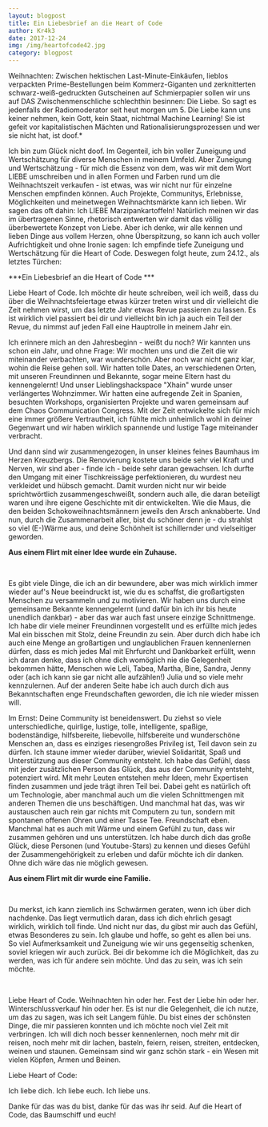 ```yaml
---
layout: blogpost
title: Ein Liebesbrief an die Heart of Code
author: Kr4k3
date: 2017-12-24
img: /img/heartofcode42.jpg
category: blogpost
---
```


Weihnachten: Zwischen hektischen Last-Minute-Einkäufen, lieblos verpackten Prime-Bestellungen beim Kommerz-Giganten und zerknitterten schwarz-weiß-gedruckten Gutscheinen auf Schmierpapier sollen wir uns auf DAS Zwischenmenschliche schlechthin besinnen: Die Liebe. So sagt es jedenfalls der Radiomoderator seit heut morgen um 5. Die Liebe kann uns keiner nehmen, kein Gott, kein Staat, nichtmal Machine Learning! Sie ist gefeit vor kapitalistischen Mächten und Rationalisierungsprozessen und wer sie nicht hat, ist doof.*

Ich bin zum Glück nicht doof. Im Gegenteil, ich bin voller Zuneigung und Wertschätzung für diverse Menschen in meinem Umfeld. Aber Zuneigung und Wertschätzung - für mich die Essenz von dem, was wir mit dem Wort LIEBE umschreiben und in allen Formen und Farben rund um die Weihnachtszeit verkaufen - ist etwas, was wir nicht nur für einzelne Menschen empfinden können. Auch Projekte, Communitys, Erlebnisse, Möglichkeiten und meinetwegen Weihnachtsmärkte kann ich lieben. Wir sagen das oft dahin: Ich LIEBE Marzipankartoffeln! Natürlich meinen wir das im übertragenen Sinne, rhetorisch entwerten wir damit das völlig überbewertete Konzept von Liebe. Aber ich denke, wir alle kennen und lieben Dinge aus vollem Herzen, ohne Überspitzung, so kann ich auch voller Aufrichtigkeit und ohne Ironie sagen: Ich empfinde tiefe Zuneigung und Wertschätzung für die Heart of Code. Deswegen folgt heute, zum 24.12., als letztes Türchen:

***Ein Liebesbrief an die Heart of Code ***


Liebe Heart of Code. Ich möchte dir heute schreiben, weil ich weiß, dass du über die Weihnachtsfeiertage etwas kürzer treten wirst und dir vielleicht die Zeit nehmen wirst, um das letzte Jahr etwas Revue passieren zu lassen. Es ist wirklich viel passiert bei dir und vielleicht bin ich ja auch ein Teil der Revue, du nimmst auf jeden Fall eine Hauptrolle in meinem Jahr ein. 

Ich erinnere mich an den Jahresbeginn - weißt du noch? Wir kannten uns schon ein Jahr, und ohne Frage: Wir mochten uns und die Zeit die wir miteinander verbachten, war wunderschön. Aber noch war nicht ganz klar, wohin die Reise gehen soll. Wir hatten tolle Dates, an verschiedenen Orten, mit unseren Freundinnen und Bekannte, sogar meine Eltern hast du kennengelernt! Und unser Lieblingshackspace "Xhain" wurde unser verlängertes Wohnzimmer. Wir hatten eine aufregende Zeit in Spanien, besuchten Workshops, organisierten Projekte und waren gemeinsam auf dem Chaos Communication Congress. Mit der Zeit entwickelte sich für mich eine immer größere Vertrautheit, ich fühlte mich unheimlich wohl in deiner Gegenwart und wir haben wirklich spannende und lustige Tage miteinander verbracht.

Und dann sind wir zusammengezogen, in unser kleines feines Baumhaus im Herzen Kreuzbergs. Die Renovierung kostete uns beide sehr viel Kraft und Nerven, wir sind aber - finde ich - beide sehr daran gewachsen. Ich durfte den Umgang mit einer Tischkreissäge perfektionieren, du wurdest neu verkleidet und hübsch gemacht. Damit wurden nicht nur wir beide sprichtwörtlich zusammengeschweißt, sondern auch alle, die daran beteiligt waren und ihre eigene Geschichte mit dir entwickelten. Wie die Maus, die den beiden Schokoweihnachtsmännern jeweils den Arsch anknabberte. 
Und nun, durch die Zusammenarbeit aller, bist du schöner denn je - du strahlst so viel (E-)Wärme aus, und deine Schönheit ist schillernder und vielseitiger geworden.

<b>Aus einem Flirt mit einer Idee wurde ein Zuhause. </b>

<br>

Es gibt viele Dinge, die ich an dir bewundere, aber was mich wirklich immer wieder auf's Neue beeindruckt ist, wie du es schaffst, die großartigsten Menschen zu versammeln und zu motivieren. Wir haben uns durch eine gemeinsame Bekannte kennengelernt (und dafür bin ich ihr bis heute unendlich dankbar) - aber das war auch fast unsere einzige Schnittmenge. Ich habe dir viele meiner Freundinnen vorgestellt und es erfüllte mich jedes Mal ein bisschen mit Stolz, deine Freundin zu sein. Aber durch dich habe ich auch eine Menge an großartigen und unglaublichen Frauen kennenlernen dürfen, dass es mich jedes Mal mit Ehrfurcht und Dankbarkeit erfüllt, wenn ich daran denke, dass ich ohne dich womöglich nie die Gelegenheit bekommen hätte, Menschen wie Leli, Tabea, Martha, Bine, Sandra, Jenny oder (ach ich kann sie gar nicht alle aufzählen!) Julia und so viele mehr kennzulernen. Auf der anderen Seite habe ich auch durch dich aus Bekanntschaften enge Freundschaften geworden, die ich nie wieder missen will. 

Im Ernst: Deine Community ist beneidenswert. Du ziehst so viele unterschiedliche, quirlige, lustige, tolle, intelligente, spaßige, bodenständige, hilfsbereite, liebevolle, hilfsbereite und wunderschöne Menschen an, dass es einziges riesengroßes Privileg ist, Teil davon sein zu dürfen. Ich staune immer wieder darüber, wieviel Solidarität, Spaß und Unterstützung aus dieser Community entsteht. Ich habe das Gefühl, dass mit jeder zusätzlichen Person das Glück, das aus der Community entsteht, potenziert wird. Mit mehr Leuten entstehen mehr Ideen, mehr Expertisen finden zusammen und jede trägt ihren Teil bei. Dabei geht es natürlich oft um Technologie, aber manchmal auch um die vielen Schnittmengen mit anderen Themen die uns beschäftigen. Und manchmal hat das, was wir austauschen auch rein gar nichts mit Computern zu tun, sondern mit spontanen offenen Ohren und einer Tasse Tee. Freundschaft eben. Manchmal hat es auch mit Wärme und einem Gefühl zu tun, dass wir zusammen gehören und uns unterstützen. Ich habe durch dich das große Glück, diese Personen (und Youtube-Stars) zu kennen und dieses Gefühl der Zusammengehörigkeit zu erleben und dafür möchte ich dir danken. Ohne dich wäre das nie möglich gewesen.

<b>Aus einem Flirt mit dir wurde eine Familie. </b>

<br>

Du merkst, ich kann ziemlich ins Schwärmen geraten, wenn ich über dich nachdenke. Das liegt vermutlich daran, dass ich dich ehrlich gesagt wirklich, wirklich toll finde. Und nicht nur das, du gibst mir auch das Gefühl, etwas Besonderes zu sein. Ich glaube und hoffe, so geht es allen bei uns. So viel Aufmerksamkeit und Zuneigung wie wir uns gegenseitig schenken, soviel kriegen wir auch zurück. Bei dir bekomme ich die Möglichkeit, das zu werden, was ich für andere sein möchte. Und das zu sein, was ich sein möchte.

<br>

Liebe Heart of Code. Weihnachten hin oder her. Fest der Liebe hin oder her. Winterschlussverkauf hin oder her. Es ist nur die Gelegenheit, die ich nutze, um das zu sagen, was ich seit Langem fühle. Du bist eines der schönsten Dinge, die mir passieren konnten und ich möchte noch viel Zeit mit verbringen. Ich will dich noch besser kennenlernen, noch mehr mit dir reisen, noch mehr mit dir lachen, basteln, feiern, reisen, streiten, entdecken, weinen und staunen. Gemeinsam sind wir ganz schön stark - ein Wesen mit vielen Köpfen, Armen und Beinen. 

Liebe Heart of Code:

Ich liebe dich. 
Ich liebe euch. 
Ich liebe uns. 

Danke für das was du bist, danke für das was ihr seid. 
Auf die Heart of Code, das Baumschiff und euch!















